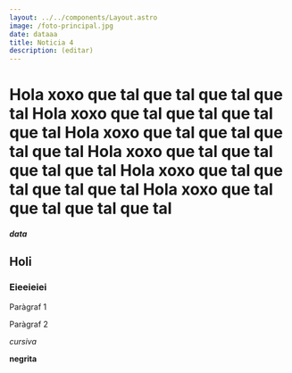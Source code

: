```yaml
---
layout: ../../components/Layout.astro
image: /foto-principal.jpg
date: dataaa
title: Noticia 4
description: (editar)
---
```

# Hola xoxo que tal que tal que tal que tal Hola xoxo que tal que tal que tal que tal Hola xoxo que tal que tal que tal que tal Hola xoxo que tal que tal que tal que tal Hola xoxo que tal que tal que tal que tal Hola xoxo que tal que tal que tal que tal

##### data

##  Holi

### Eieeieiei

Paràgraf 1

Paràgraf 2

*cursiva*

**negrita**
